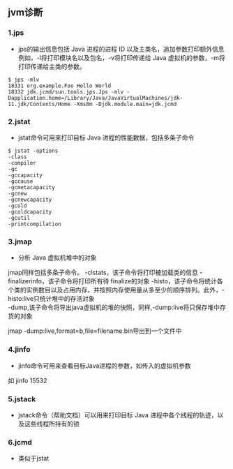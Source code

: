 ## jvm诊断

### 1.jps
- jps的输出信息包括 Java 进程的进程 ID 以及主类名，追加参数打印额外信息 例如，-l将打印模块名以及包名，-v将打印传递给 Java 虚拟机的参数，-m将打印传递给主类的参数。

```
$ jps -mlv
18331 org.example.Foo Hello World
18332 jdk.jcmd/sun.tools.jps.Jps -mlv -Dapplication.home=/Library/Java/JavaVirtualMachines/jdk-11.jdk/Contents/Home -Xms8m -Djdk.module.main=jdk.jcmd

```

### 2.jstat
- jstat命令可用来打印目标 Java 进程的性能数据，包括多条子命令
```
$ jstat -options
-class
-compiler
-gc
-gccapacity
-gccause
-gcmetacapacity
-gcnew
-gcnewcapacity
-gcold
-gcoldcapacity
-gcutil
-printcompilation

```

### 3.jmap
- 分析 Java 虚拟机堆中的对象
  
 jmap同样包括多条子命令。 
 -clstats，该子命令将打印被加载类的信息
 -finalizerinfo，该子命令将打印所有待 finalize的对象 
 -histo，该子命令将统计各个类的实例数目以及占用内存，并按照内存使用量从多至少的顺序排列。此外，-histo:live只统计堆中的存活对象   
 -dump,该子命令将导出java虚拟机的堆的快照，同样,-dump:live将只保存堆中存货的对象                                                             
                                                          
                                            
                                           
jmap -dump:live,format=b,file=filename.bin导出到一个文件中

### 4.jinfo
- jinfo命令可用来查看目标Java进程的参数，如传入的虚拟机参数

如 jinfo 15532

### 5.jstack
- jstack命令（帮助文档）可以用来打印目标 Java 进程中各个线程的轨迹，以及这些线程所持有的锁

### 6.jcmd
- 类似于jstat


